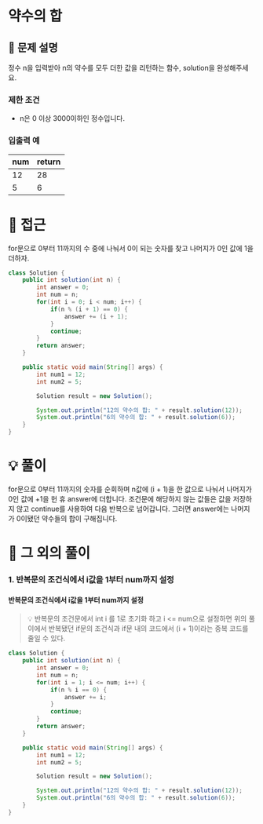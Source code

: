 # 약수의 합

## 📌 문제 설명

정수 n을 입력받아 n의 약수를 모두 더한 값을 리턴하는 함수, solution을 완성해주세요.

### 제한 조건

- n은 0 이상 3000이하인 정수입니다.

### 입출력 예

| num | return |
| --- | ------ |
| 12  | 28     |
| 5   | 6      |

# 🧐 접근

for문으로 0부터 11까지의 수 중에 나눠서 0이 되는 숫자를 찾고 나머지가 0인 값에 1을 더하자.

```java
class Solution {
    public int solution(int n) {
        int answer = 0;
        int num = n;
        for(int i = 0; i < num; i++) {
            if(n % (i + 1) == 0) {
                answer += (i + 1);
            }
            continue;
        }
        return answer;
    }

    public static void main(String[] args) {
        int num1 = 12;
        int num2 = 5;

        Solution result = new Solution();

        System.out.println("12의 약수의 합: " + result.solution(12));
        System.out.println("6의 약수의 합: " + result.solution(6));
    }
}
```

# 💡 풀이

for문으로 0부터 11까지의 숫자를 순회하며 n값에 (i + 1)을 한 값으로 나눠서 나머지가 0인 값에 +1을 헌 휴 answer에 더합니다.
조건문에 해당하지 않는 값들은 값을 저장하지 않고 continue를 사용하여 다음 반복으로 넘어갑니다.
그러면 answer에는 나머지가 0이됐던 약수들의 합이 구해집니다.

# 📘 그 외의 풀이

### 1. 반복문의 조건식에서 i값을 1부터 num까지 설정

#### 반복문의 조건식에서 i값을 1부터 num까지 설정

> 💡 반복문의 조건문에서 int i 를 1로 초기화 하고 i <= num으로 설정하면 위의 풀이에서 반복됐던 if문의 조건식과 if문 내의 코드에서 (i + 1)이라는 중복 코드를 줄일 수 있다.

```java
class Solution {
    public int solution(int n) {
        int answer = 0;
        int num = n;
        for(int i = 1; i <= num; i++) {
            if(n % i == 0) {
                answer += i;
            }
            continue;
        }
        return answer;
    }

    public static void main(String[] args) {
        int num1 = 12;
        int num2 = 5;

        Solution result = new Solution();

        System.out.println("12의 약수의 합: " + result.solution(12));
        System.out.println("6의 약수의 합: " + result.solution(6));
    }
}
```
